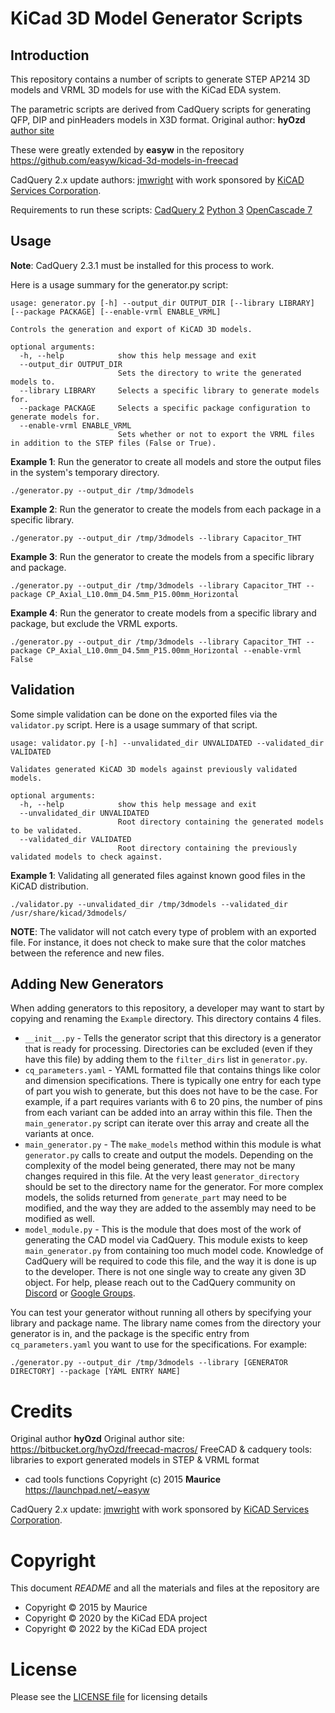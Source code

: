 KiCad 3D Model Generator Scripts
===

## Introduction

This repository contains a number of scripts to generate STEP AP214 3D models and VRML 3D models for use with the KiCad EDA system.

The parametric scripts are derived from CadQuery scripts for generating QFP, DIP and pinHeaders models in X3D format.
Original author: **hyOzd** [author site](https://bitbucket.org/hyOzd/freecad-macros/)

These were greatly extended by **easyw** in the repository <https://github.com/easyw/kicad-3d-models-in-freecad>

CadQuery 2.x update authors: [jmwright](https://github.com/jmwright) with work sponsored by [KiCAD Services Corporation](https://www.kipro-pcb.com/).

Requirements to run these scripts:
[CadQuery 2](https://github.com/CadQuery/cadquery)
[Python 3](https://www.python.org/)
[OpenCascade 7](https://dev.opencascade.org/doc/overview/html/index.html)

## Usage

**Note**: CadQuery 2.3.1 must be installed for this process to work.

Here is a usage summary for the generator.py script:
```
usage: generator.py [-h] --output_dir OUTPUT_DIR [--library LIBRARY] [--package PACKAGE] [--enable-vrml ENABLE_VRML]

Controls the generation and export of KiCAD 3D models.

optional arguments:
  -h, --help            show this help message and exit
  --output_dir OUTPUT_DIR
                        Sets the directory to write the generated models to.
  --library LIBRARY     Selects a specific library to generate models for.
  --package PACKAGE     Selects a specific package configuration to generate models for.
  --enable-vrml ENABLE_VRML
                        Sets whether or not to export the VRML files in addition to the STEP files (False or True).
```

**Example 1**: Run the generator to create all models and store the output files in the system's temporary directory.
```
./generator.py --output_dir /tmp/3dmodels
```

**Example 2**: Run the generator to create the models from each package in a specific library.
```
./generator.py --output_dir /tmp/3dmodels --library Capacitor_THT
```

**Example 3**: Run the generator to create the models from a specific library and package.
```
./generator.py --output_dir /tmp/3dmodels --library Capacitor_THT --package CP_Axial_L10.0mm_D4.5mm_P15.00mm_Horizontal
```

**Example 4**: Run the generator to create models from a specific library and package, but exclude the VRML exports.
```
./generator.py --output_dir /tmp/3dmodels --library Capacitor_THT --package CP_Axial_L10.0mm_D4.5mm_P15.00mm_Horizontal --enable-vrml False
```

## Validation

Some simple validation can be done on the exported files via the `validator.py` script. Here is a usage summary of that script.

```
usage: validator.py [-h] --unvalidated_dir UNVALIDATED --validated_dir VALIDATED

Validates generated KiCAD 3D models against previously validated models.

optional arguments:
  -h, --help            show this help message and exit
  --unvalidated_dir UNVALIDATED
                        Root directory containing the generated models to be validated.
  --validated_dir VALIDATED
                        Root directory containing the previously validated models to check against.
```

**Example 1**: Validating all generated files against known good files in the KiCAD distribution.

```
./validator.py --unvalidated_dir /tmp/3dmodels --validated_dir /usr/share/kicad/3dmodels/
```

**NOTE**: The validator will not catch every type of problem with an exported file. For instance, it does not check to make sure that the color matches between the reference and new files.

## Adding New Generators

When adding generators to this repository, a developer may want to start by copying and renaming the `Example` directory. This directory contains 4 files.

* `__init__.py` - Tells the generator script that this directory is a generator that is ready for processing. Directories can be excluded (even if they have this file) by adding them to the `filter_dirs` list in `generator.py`.
* `cq_parameters.yaml` - YAML formatted file that contains things like color and dimension specifications. There is typically one entry for each type of part you wish to generate, but this does not have to be the case. For example, if a part requires variants with 6 to 20 pins, the number of pins from each variant can be added into an array within this file. Then the `main_generator.py` script can iterate over this array and create all the variants at once.
* `main_generator.py` - The `make_models` method within this module is what `generator.py` calls to create and output the models. Depending on the complexity of the model being generated, there may not be many changes required in this file. At the very least `generator_directory` should be set to the directory name for the generator. For more complex models, the solids returned from `generate_part` may need to be modified, and the way they are added to the assembly may need to be modified as well.
* `model_module.py` - This is the module that does most of the work of generating the CAD model via CadQuery. This module exists to keep `main_generator.py` from containing too much model code. Knowledge of CadQuery will be required to code this file, and the way it is done is up to the developer. There is not one single way to create any given 3D object. For help, please reach out to the CadQuery community on [Discord](https://discord.gg/Bj9AQPsCfx) or [Google Groups](https://groups.google.com/g/cadquery).

You can test your generator without running all others by specifying your library and package name. The library name comes from the directory your generator is in, and the package is the specific entry from `cq_parameters.yaml` you want to use for the specifications. For example:

```
./generator.py --output_dir /tmp/3dmodels --library [GENERATOR DIRECTORY] --package [YAML ENTRY NAME]
```

Credits
=======

Original author **hyOzd**
Original author site: <https://bitbucket.org/hyOzd/freecad-macros/>
FreeCAD & cadquery tools:
libraries to export generated models in STEP & VRML format
- cad tools functions
Copyright (c) 2015 **Maurice** <https://launchpad.net/~easyw>

CadQuery 2.x update: [jmwright](https://github.com/jmwright) with work sponsored by [KiCAD Services Corporation](https://www.kipro-pcb.com/).

Copyright
=========

This document *README* and all the materials and files at the repository
are
* Copyright © 2015 by Maurice
* Copyright © 2020 by the KiCad EDA project
* Copyright © 2022 by the KiCad EDA project

License
=======
Please see the [LICENSE file](LICENSE) for licensing details
